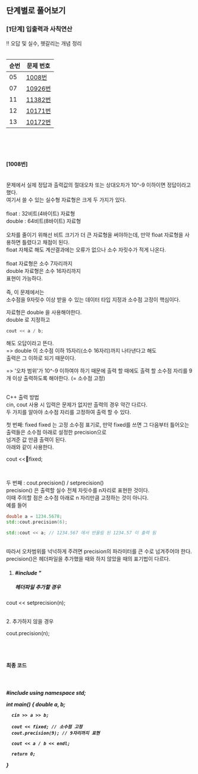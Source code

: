 <h2>단계별로 풀어보기</h2>
<h3>[1단계] 입출력과 사칙연산</h3>

‼️ 오답 및 실수, 헷갈리는 개념 정리 <br><br>


|순번|문제 번호| 
|------|---|
|05|[1008번](https://www.acmicpc.net/problem/1008)|
|07|[10926번](https://www.acmicpc.net/problem/10926)|
|11|[11382번](https://www.acmicpc.net/problem/11382)|
|12|[10171번](https://www.acmicpc.net/problem/10171)|
|13|[10172번](https://www.acmicpc.net/problem/10172)|


<br>
<br>
<br>


<h4>[1008번]</h4><br>
문제에서 실제 정답과 출력값의 절대오차 또는 상대오차가 10^-9 이하이면 정답이라고 했다.<br>
여기서 쓸 수 있는 실수형 자료형은 크게 두 가지가 있다.<br>
<br>
float : 32비트(4바이트) 자료형<br>
double : 64비트(8바이트) 자료형<br>
<br>
오차를 줄이기 위해선 비트 크기가 더 큰 자료형을 써야하는데, 만약 float 자료형을 사용하면 틀렸다고 채점이 된다.<br>
float 자체로 해도 계산결과에는 오류가 없으나 소수 자릿수가 적게 나온다.<br>
<br>
float 자료형은 소수 7자리까지<br>
double 자료형은 소수 16자리까지 <br>
표현이 가능하다.<br>
<br>
즉, 이 문제에서는<br>
소수점을 9자릿수 이상 받을 수 있는 데이터 타입 지정과 소수점 고정이 핵심이다.<br>

자료형은 double 을 사용해야한다.<br>
double 로 지정하고<br>
```C++
cout << a / b;
```
해도 오답이라고 뜬다.<br>
=> double 이 소수점 이하 15자리(소수 16자리)까지 나타낸다고 해도<br>
출력은 그 이하로 되기 때문이다. <br>

=> '오차 범위'가 10^-9 이하여야 하기 때문에 출력 할 때에도 출력 할 소수점 자리를 9개 이상 출력하도록 해야한다. (= 소수점 고정) <br>

<br>
C++ 출력 방법<br>
cin, cout 사용 시 입력은 문제가 없지만 출력의 경우 약간 다르다. <br>
두 가지를 알아야 소수점 자리를 고정하여 출력 할 수 있다. <br>

첫 번째: fixed
fixed 는 고정 소수점 표기로, 만약 fixed를 쓰면 그 다음부터 틀어오는 출력들은 소수점 아래로 설정한 precision으로<br>
넘겨준 값 만큼 출력이 된다. <br>
아래와 같이 사용한다. <br>

cout <<fixed;

<br>

두 번째 : cout.precision() / setprecision()<br>
precision() 은 출력할 실수 전체 자릿수를 n자리로 표현한 것이다.<br>
이때 주의할 점은 소수점 아래로 n 자리만큼 고정하는 것이 아니다. <br>
예를 들어 <br>
```C++
double a = 1234.5678;
std::cout.precision(6);
 
std::cout << a;	// 1234.567 에서 반올림 된 1234.57 이 출력 됨
```
<br>
따라서 오차범위를 넉넉하게 주려면 precision의 파라미터를 큰 수로 넘겨주어야 한다. <br>
precision()은 헤더파일을 추가했을 때와 하지 않았을 때의 표기법이 다르다. <br>

1. <h5>#include <iomanip>"<h5> 헤더파일 추가할 경우<br>

 cout << setprecision(n);

<br>
2. 추가하지 않을 경우<br>

 cout.precision(n);

<br>
<br>
<h4>최종 코드</h4> <br>
<h5>
  #include <iostream>
  using namespace std;
  
  int main()
  {
      double a, b;
       
      cin >> a >> b;
       
      cout << fixed; // 소수점 고정 
      cout.precision(9); // 9자리까지 표현
      
      cout << a / b << endl;
       
      return 0;
  }
</h5>





